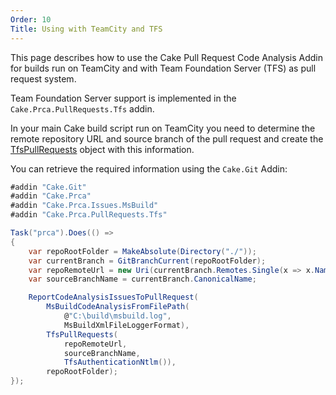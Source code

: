```yaml
---
Order: 10
Title: Using with TeamCity and TFS
---
```

This page describes how to use the Cake Pull Request Code Analysis Addin for builds run on
TeamCity and with Team Foundation Server (TFS) as pull request system.

Team Foundation Server support is implemented in the `Cake.Prca.PullRequests.Tfs` addin.

In your main Cake build script run on TeamCity you need to determine the remote repository URL and
source branch of the pull request and create the [TfsPullRequests] object with this information.

You can retrieve the required information using the `Cake.Git` Addin:

```csharp
#addin "Cake.Git"
#addin "Cake.Prca"
#addin "Cake.Prca.Issues.MsBuild"
#addin "Cake.Prca.PullRequests.Tfs"

Task("prca").Does(() =>
{
    var repoRootFolder = MakeAbsolute(Directory("./"));
    var currentBranch = GitBranchCurrent(repoRootFolder);
    var repoRemoteUrl = new Uri(currentBranch.Remotes.Single(x => x.Name == "origin").Url);
    var sourceBranchName = currentBranch.CanonicalName;

    ReportCodeAnalysisIssuesToPullRequest(
        MsBuildCodeAnalysisFromFilePath(
            @"C:\build\msbuild.log",
            MsBuildXmlFileLoggerFormat),
        TfsPullRequests(
            repoRemoteUrl,
            sourceBranchName,
            TfsAuthenticationNtlm()),
        repoRootFolder);
});
```

[TfsPullRequests]: ../../../api/Cake.Prca.PullRequests.Tfs/TfsPullRequestSystemAliases/